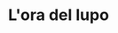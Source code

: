 ---
layout: post
title: L'ora del lupo
director: Ingmar Bergman
year: 1968
cover: https://images.mubicdn.net/images/film/3554/cache-25452-1619725551/image-w1280.jpg
---
